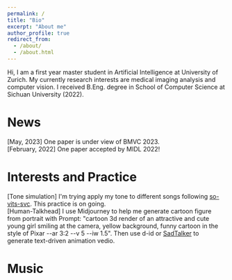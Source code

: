 ```yaml
---
permalink: /
title: "Bio"
excerpt: "About me"
author_profile: true
redirect_from: 
  - /about/
  - /about.html
---
```



Hi, I am a first year master student in Artificial Intelligence at  University of Zurich. My currently research interests are medical imaging analysis and computer vision. I received B.Eng. degree in School of Computer Science at Sichuan University (2022).

News
======
[May, 2023] One paper is under view of BMVC 2023.  
[February, 2022] One paper accepted by MIDL 2022!

Interests and Practice
======
[Tone simulation] I'm trying apply my tone to different songs following <a href="https://github.com/svc-develop-team/so-vits-svc"  target="opentype">so-vits-svc</a>. This practice is on going.  
[Human-Talkhead] I use Midjourney to help me generate cartoon figure from portrait with Prompt: "cartoon 3d render of an attractive and cute young girl smiling at the camera, yellow background, funny cartoon in the style of Pixar --ar 3:2 --v 5 --iw 1.5". Then use d-id or <a href="https://github.com/OpenTalker/SadTalker/tree/main"  target="opentype">SadTalker</a> to generate text-driven animation vedio.    

Music
======
<link rel="stylesheet" href="https://cdn.jsdelivr.net/npm/aplayer@1.7.0/dist/APlayer.min.css">
<script src="https://cdn.jsdelivr.net/npm/aplayer@1.7.0/dist/APlayer.min.js"></script>
<script src="https://cdn.jsdelivr.net/npm/meting@1.1.0/dist/Meting.min.js"></script>
<div class="aplayer" data-id="1496089152" data-server="netease" data-type="song" data-mode="single"></div>
